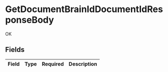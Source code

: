 # GetDocumentBrainIdDocumentIdResponseBody

OK


## Fields

| Field       | Type        | Required    | Description |
| ----------- | ----------- | ----------- | ----------- |